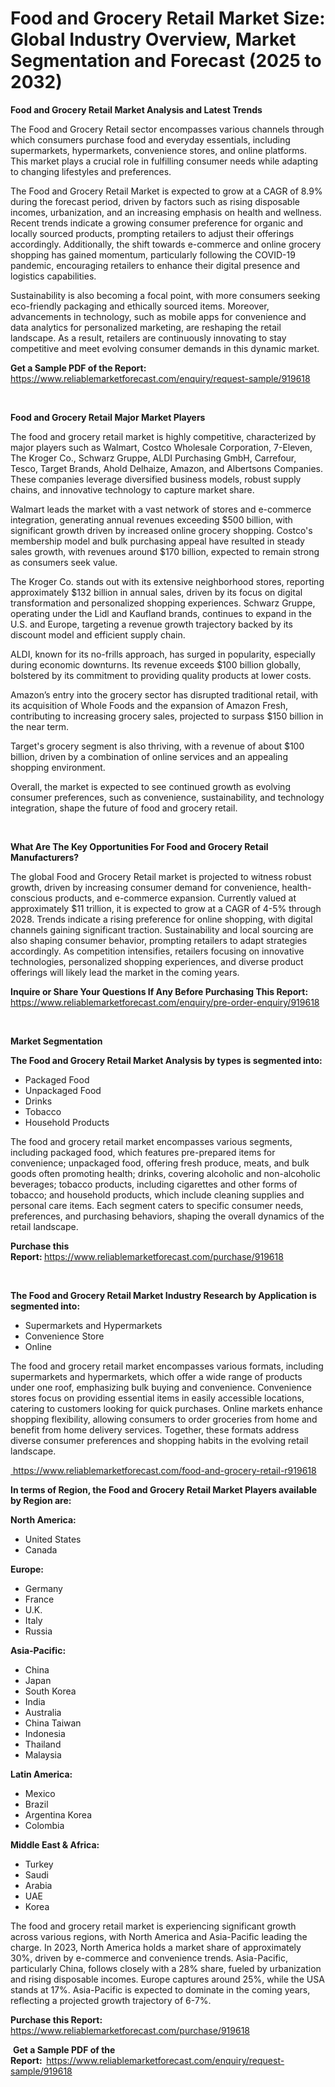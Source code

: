 <p><h1>Food and Grocery Retail Market Size: Global Industry Overview, Market Segmentation and Forecast (2025 to 2032)</h1></p><p><strong>Food and Grocery Retail Market Analysis and Latest Trends</strong></p>
<p><p>The Food and Grocery Retail sector encompasses various channels through which consumers purchase food and everyday essentials, including supermarkets, hypermarkets, convenience stores, and online platforms. This market plays a crucial role in fulfilling consumer needs while adapting to changing lifestyles and preferences.</p><p>The Food and Grocery Retail Market is expected to grow at a CAGR of 8.9% during the forecast period, driven by factors such as rising disposable incomes, urbanization, and an increasing emphasis on health and wellness. Recent trends indicate a growing consumer preference for organic and locally sourced products, prompting retailers to adjust their offerings accordingly. Additionally, the shift towards e-commerce and online grocery shopping has gained momentum, particularly following the COVID-19 pandemic, encouraging retailers to enhance their digital presence and logistics capabilities.</p><p>Sustainability is also becoming a focal point, with more consumers seeking eco-friendly packaging and ethically sourced items. Moreover, advancements in technology, such as mobile apps for convenience and data analytics for personalized marketing, are reshaping the retail landscape. As a result, retailers are continuously innovating to stay competitive and meet evolving consumer demands in this dynamic market.</p></p>
<p><strong>Get a Sample PDF of the Report:&nbsp;</strong> <a href="https://www.reliablemarketforecast.com/enquiry/request-sample/919618?utm_campaign=3535&utm_medium=2&utm_source=Github&utm_content=ia&utm_term=18042025&utm_id=food-and-grocery-retail">https://www.reliablemarketforecast.com/enquiry/request-sample/919618</a></p>
<p>&nbsp;</p>
<p><strong>Food and Grocery Retail Major Market Players</strong></p>
<p><p>The food and grocery retail market is highly competitive, characterized by major players such as Walmart, Costco Wholesale Corporation, 7-Eleven, The Kroger Co., Schwarz Gruppe, ALDI Purchasing GmbH, Carrefour, Tesco, Target Brands, Ahold Delhaize, Amazon, and Albertsons Companies. These companies leverage diversified business models, robust supply chains, and innovative technology to capture market share.</p><p>Walmart leads the market with a vast network of stores and e-commerce integration, generating annual revenues exceeding $500 billion, with significant growth driven by increased online grocery shopping. Costco's membership model and bulk purchasing appeal have resulted in steady sales growth, with revenues around $170 billion, expected to remain strong as consumers seek value.</p><p>The Kroger Co. stands out with its extensive neighborhood stores, reporting approximately $132 billion in annual sales, driven by its focus on digital transformation and personalized shopping experiences. Schwarz Gruppe, operating under the Lidl and Kaufland brands, continues to expand in the U.S. and Europe, targeting a revenue growth trajectory backed by its discount model and efficient supply chain.</p><p>ALDI, known for its no-frills approach, has surged in popularity, especially during economic downturns. Its revenue exceeds $100 billion globally, bolstered by its commitment to providing quality products at lower costs.</p><p>Amazon’s entry into the grocery sector has disrupted traditional retail, with its acquisition of Whole Foods and the expansion of Amazon Fresh, contributing to increasing grocery sales, projected to surpass $150 billion in the near term.</p><p>Target's grocery segment is also thriving, with a revenue of about $100 billion, driven by a combination of online services and an appealing shopping environment.</p><p>Overall, the market is expected to see continued growth as evolving consumer preferences, such as convenience, sustainability, and technology integration, shape the future of food and grocery retail.</p></p>
<p>&nbsp;</p>
<p><strong>What Are The Key Opportunities For Food and Grocery Retail Manufacturers?</strong></p>
<p><p>The global Food and Grocery Retail market is projected to witness robust growth, driven by increasing consumer demand for convenience, health-conscious products, and e-commerce expansion. Currently valued at approximately $11 trillion, it is expected to grow at a CAGR of 4-5% through 2028. Trends indicate a rising preference for online shopping, with digital channels gaining significant traction. Sustainability and local sourcing are also shaping consumer behavior, prompting retailers to adapt strategies accordingly. As competition intensifies, retailers focusing on innovative technologies, personalized shopping experiences, and diverse product offerings will likely lead the market in the coming years.</p></p>
<p><strong>Inquire or Share Your Questions If Any Before Purchasing This Report:</strong> <a href="https://www.reliablemarketforecast.com/enquiry/pre-order-enquiry/919618?utm_campaign=3535&utm_medium=2&utm_source=Github&utm_content=ia&utm_term=18042025&utm_id=food-and-grocery-retail">https://www.reliablemarketforecast.com/enquiry/pre-order-enquiry/919618</a></p>
<p>&nbsp;</p>
<p><strong>Market Segmentation</strong></p>
<p><strong>The Food and Grocery Retail Market Analysis by types is segmented into:</strong></p>
<p><ul><li>Packaged Food</li><li>Unpackaged Food</li><li>Drinks</li><li>Tobacco</li><li>Household Products</li></ul></p>
<p><p>The food and grocery retail market encompasses various segments, including packaged food, which features pre-prepared items for convenience; unpackaged food, offering fresh produce, meats, and bulk goods often promoting health; drinks, covering alcoholic and non-alcoholic beverages; tobacco products, including cigarettes and other forms of tobacco; and household products, which include cleaning supplies and personal care items. Each segment caters to specific consumer needs, preferences, and purchasing behaviors, shaping the overall dynamics of the retail landscape.</p></p>
<p><strong>Purchase this Report:&nbsp;</strong><a href="https://www.reliablemarketforecast.com/purchase/919618?utm_campaign=3535&utm_medium=2&utm_source=Github&utm_content=ia&utm_term=18042025&utm_id=food-and-grocery-retail">https://www.reliablemarketforecast.com/purchase/919618</a></p>
<p>&nbsp;</p>
<p><strong>The Food and Grocery Retail Market Industry Research by Application is segmented into:</strong></p>
<p><ul><li>Supermarkets and Hypermarkets</li><li>Convenience Store</li><li>Online</li></ul></p>
<p><p>The food and grocery retail market encompasses various formats, including supermarkets and hypermarkets, which offer a wide range of products under one roof, emphasizing bulk buying and convenience. Convenience stores focus on providing essential items in easily accessible locations, catering to customers looking for quick purchases. Online markets enhance shopping flexibility, allowing consumers to order groceries from home and benefit from home delivery services. Together, these formats address diverse consumer preferences and shopping habits in the evolving retail landscape.</p></p>
<p><a href="https://www.reliablemarketforecast.com/food-and-grocery-retail-r919618?utm_campaign=3535&utm_medium=2&utm_source=Github&utm_content=ia&utm_term=18042025&utm_id=food-and-grocery-retail">&nbsp;https://www.reliablemarketforecast.com/food-and-grocery-retail-r919618</a></p>
<p><strong>In terms of Region, the Food and Grocery Retail Market Players available by Region are:</strong></p>
<p>
    <p> <strong> North America: </strong>
        <ul>
            <li>United States</li>
            <li>Canada</li>
        </ul>
        </p> 
    <p> <strong> Europe: </strong>
        <ul>
            <li>Germany</li>
            <li>France</li>
            <li>U.K.</li>
            <li>Italy</li>
            <li>Russia</li>
        </ul>
        </p> 
    <p> <strong> Asia-Pacific: </strong>
        <ul>
            <li>China</li>
            <li>Japan</li>
            <li>South Korea</li>
            <li>India</li>
            <li>Australia</li>
            <li>China Taiwan</li>
            <li>Indonesia</li>
            <li>Thailand</li>
            <li>Malaysia</li>
        </ul>
        </p> 
    <p> <strong> Latin America: </strong>
        <ul>
            <li>Mexico</li>
            <li>Brazil</li>
            <li>Argentina Korea</li>
            <li>Colombia</li>
        </ul>
        </p> 
    <p> <strong> Middle East & Africa: </strong>
        <ul>
            <li>Turkey</li>
            <li>Saudi</li>
            <li>Arabia</li>
            <li>UAE</li>
            <li>Korea</li>
        </ul>
    </p>
    </p>
<p><p>The food and grocery retail market is experiencing significant growth across various regions, with North America and Asia-Pacific leading the charge. In 2023, North America holds a market share of approximately 30%, driven by e-commerce and convenience trends. Asia-Pacific, particularly China, follows closely with a 28% share, fueled by urbanization and rising disposable incomes. Europe captures around 25%, while the USA stands at 17%. Asia-Pacific is expected to dominate in the coming years, reflecting a projected growth trajectory of 6-7%.</p></p>
<p><strong>Purchase this Report: </strong><a href="https://www.reliablemarketforecast.com/purchase/919618?utm_campaign=3535&utm_medium=2&utm_source=Github&utm_content=ia&utm_term=18042025&utm_id=food-and-grocery-retail">https://www.reliablemarketforecast.com/purchase/919618</a></p>
<p>&nbsp;<strong>Get a Sample PDF of the Report:&nbsp;&nbsp;</strong><a href="https://www.reliablemarketforecast.com/enquiry/request-sample/919618?utm_campaign=3535&utm_medium=2&utm_source=Github&utm_content=ia&utm_term=18042025&utm_id=food-and-grocery-retail">https://www.reliablemarketforecast.com/enquiry/request-sample/919618</a></p>
<p><strong></strong></p>
<p><p></p><p></p><p></p></p>